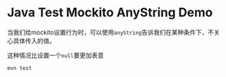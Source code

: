 Java Test Mockito AnyString Demo
=====================

当我们给mockito设置行为时，可以使用`anyString`告诉我们在某种条件下，不关心具体传入的值。

这种情况比设置一个`null`要更加表意

```
mvn test
```